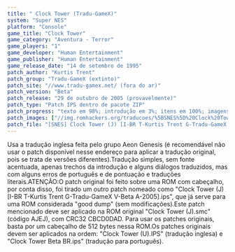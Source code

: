 ```yaml
---
title: " Clock Tower (Tradu-GameX)"
system: "Super NES"
platform: "Console"
game_title: "Clock Tower"
game_category: "Aventura - Terror"
game_players: "1"
game_developer: "Human Entertainment"
game_publisher: "Human Entertainment"
game_release_date: "14 de setembro de 1995"
patch_author: "Kurtis Trent"
patch_group: "Tradu-GameX (extinto)"
patch_site: "//www.tradu-gamex.net/ (fora do ar)"
patch_version: "Beta"
patch_release: "29 de outubro de 2005 (provavelmente)"
patch_type: "Patch IPS dentro de pacote ZIP"
patch_progress: "texto em 98%; introdução em 3%; itens em 100%; imagens especiais em 0%"
patch_images: ["//img.romhackers.org/traducoes/%5BSNES%5D%20Clock%20Tower%20-%20Tradu-GameX%20-%201.png","//img.romhackers.org/traducoes/%5BSNES%5D%20Clock%20Tower%20-%20Tradu-GameX%20-%202.png","//img.romhackers.org/traducoes/%5BSNES%5D%20Clock%20Tower%20-%20Tradu-GameX%20-%203.png"]
patch_file: "[SNES] Clock Tower (J) [I-BR T-Kurtis Trent G-Tradu-GameX V-Beta A-2005].zip"
---
```

Usa a tradução inglesa feita pelo grupo Aeon Genesis (é recomendável não usar o patch disponível nesse endereço para aplicar a tradução original, pois se trata de versões diferentes).Tradução simples, sem fonte acentuada, apenas trechos da introdução e alguns diálogos traduzidos, mas com alguns erros de português e de pontuação e traduções literais.ATENÇÃO:O patch original foi feito sobre uma ROM com cabeçalho, por conta disso, foi tirado um outro patch nomeado como "Clock Tower (J) [I-BR T-Kurtis Trent G-Tradu-GameX V-Beta A-2005].ips", que já serve para uma ROM considerada "good dump" (sem modificações).Este patch mencionado deve ser aplicado na ROM original "Clock Tower (J).smc" (código AJEJ), com CRC32 CBCD0DAD. Para usar os patches originais, basta por um cabeçalho de 512 bytes nessa ROM.Os patches originais devem ser aplicados na ordem: "Clock Tower (U).IPS" (tradução inglesa) e "Clock Tower Beta BR.ips" (tradução para português).